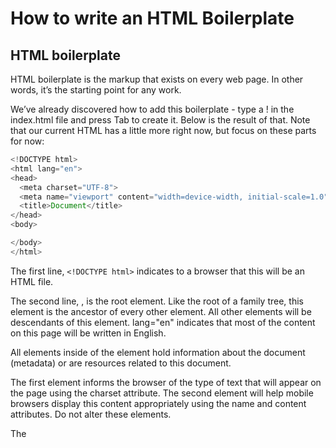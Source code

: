 # How to write an HTML Boilerplate

## HTML boilerplate

HTML boilerplate is the markup that exists on every web page. In other words, it’s the starting point for any work.

We’ve already discovered how to add this boilerplate - type a ! in the index.html file and press Tab to create it. Below is the result of that. Note that our current HTML has a little more right now, but focus on these parts for now:

```javascript
<!DOCTYPE html>
<html lang="en">
<head>
  <meta charset="UTF-8">
  <meta name="viewport" content="width=device-width, initial-scale=1.0">
  <title>Document</title>
</head>
<body>

</body>
</html>
```

The first line, `<!DOCTYPE html>` indicates to a browser that this will be an HTML file.

The second line, <html lang="en">, is the root element. Like the root of a family tree, this element is the ancestor of every other element. All other elements will be descendants of this element. lang="en" indicates that most of the content on this page will be written in English.

All elements inside of the <head> element hold information about the document (metadata) or are resources related to this document.

The first <meta> element informs the browser of the type of text that will appear on the page using the charset attribute. The second <meta> element will help mobile browsers display this content appropriately using the name and content attributes. Do not alter these elements.

The <title> element holds the text that will be shown in the tab for the page.

Anything we want to appear on the page goes into the <body> element. This is where we’ve written everything in this document so far.
